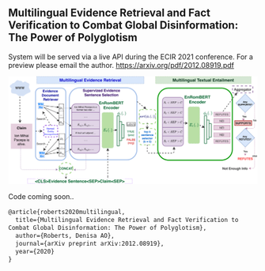 ## Multilingual Evidence Retrieval and Fact Verification to Combat Global Disinformation: The Power of Polyglotism

System will be served via a live API during the ECIR 2021 conference. For a preview please email the author. https://arxiv.org/pdf/2012.08919.pdf

![Multilingual evidence retrieval and fact verification system.](/assets/system_diagram_final-1.png)


Code coming soon..


```
@article{roberts2020multilingual,
  title={Multilingual Evidence Retrieval and Fact Verification to Combat Global Disinformation: The Power of Polyglotism},
  author={Roberts, Denisa AO},
  journal={arXiv preprint arXiv:2012.08919},
  year={2020}
}
```
